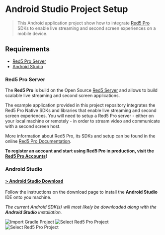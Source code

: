 Android Studio Project Setup
===
> This Android application project show how to integrate [Red5 Pro](http://red5pro.com) SDKs to enable live streaming and second screen experiences on a mobile device.

Requirements
---

* [Red5 Pro Server](http://red5pro.com)
* [Android Studio](http://developer.android.com/sdk/installing/index.html?pkg=studio)

### Red5 Pro Server
The __Red5 Pro__ is build on the Open Source [Red5 Server](https://github.com/Red5/red5-server) and allows to build scalable live streaming and second screen applications.

The example application provided in this project repository integrates the Red5 Pro Native SDKs  and libraries that enable live streaming and second screen experiences. You will need to setup a Red5 Pro server - either on your local machine or remotely - in order to stream video and communicate with a second screen host.

More information about Red5 Pro, its SDKs and setup can be found in the online [Red5 Pro Documentation](http://red5pro.com/docs/).

**To register an account and start using Red5 Pro in production, visit the [Red5 Pro Accounts](https://account.red5pro.com/register)!**

### Android Studio

#### [&gt; Android Studio Download](http://developer.android.com/sdk/installing/index.html?pkg=studio)

Follow the instructions on the download page to install the **Android Studio** IDE onto you machine.

_The current Android SDK(s) will most likely be downloaded along with the **Android Studio** installation._

![Import Gradle Project](http://infrared5.github.io/red5pro-android-app/images/gradle-setup-1.png)
![Select Red5 Pro Project](http://infrared5.github.io/red5pro-android-app/images/gradle-setup-2.png)
![Select Red5 Pro Project](http://infrared5.github.io/red5pro-android-app/images/gradle-setup-3.png)
